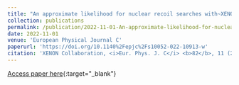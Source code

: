 ```yaml
---
title: "An approximate likelihood for nuclear recoil searches with~XENON1T data"
collection: publications
permalink: /publication/2022-11-01-An-approximate-likelihood-for-nuclear-recoil-searches-withXENON1T-data
date: 2022-11-01
venue: 'European Physical Journal C'
paperurl: 'https://doi.org/10.1140%2Fepjc%2Fs10052-022-10913-w'
citation: 'XENON Collaboration, <i>Eur. Phys. J. C</i> <b>82</b>, 11 (2022)'
---
```

[Access paper here](https://doi.org/10.1140%2Fepjc%2Fs10052-022-10913-w){:target="_blank"}
